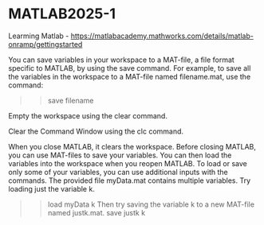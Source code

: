 # MATLAB2025-1
Learming Matlab - https://matlabacademy.mathworks.com/details/matlab-onramp/gettingstarted

You can save variables in your workspace to a MAT-file, a file format specific to MATLAB, by using the save command.
For example, to save all the variables in the workspace to a MAT-file named filename.mat, use the command:
>> save filename

Empty the workspace using the clear command.

Clear the Command Window using the clc command.

When you close MATLAB, it clears the workspace. Before closing MATLAB, you can use MAT-files to save your variables. You can then load the variables into the workspace when you reopen MATLAB.
To load or save only some of your variables, you can use additional inputs with the commands.
The provided file myData.mat contains multiple variables. Try loading just the variable k.
>> load myData k
Then try saving the variable k to a new MAT-file named justk.mat.
>> save justk k
